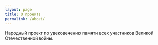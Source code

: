 ```yaml
---
layout: page
title: О проекте
permalink: /about/
---
```


Народный проект по увековечению памяти всех участников Великой Отечественной войны.
